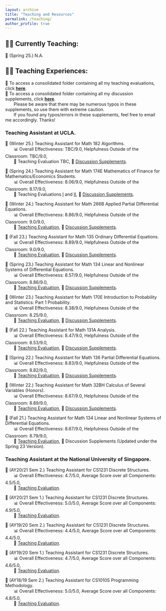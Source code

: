 ```yaml
---
layout: archive
title: "Teaching and Resources"
permalink: /teaching/
author_profile: true
---
```


## 👨‍🏫 **Currently Teaching:**

📖 (Spring 25.) N.A.

## 🧑‍💻 **Teaching Experiences:** 

📄 To access a consolidated folder containing all my teaching evaluations, click [**here**](https://github.com/HK-Tan/hk-tan.github.io/tree/master/files/Teaching_Evaluations). <br>
📔 To access a consolidated folder containing all my discussion supplements, click [**here**](https://github.com/HK-Tan/hk-tan.github.io/tree/master/files/Discussion_Supplements). <br> 
&nbsp;&nbsp;&nbsp;&nbsp;&nbsp;&nbsp; Please be aware that there may be numerous typos in these supplements, so use them with extreme caution. <br>
&nbsp;&nbsp;&nbsp;&nbsp;&nbsp;&nbsp; If you found any typos/errors in these supplements, feel free to email me accordingly. Thanks! 

### Teaching Assistant at UCLA.

📖 (Winter 25.) Teaching Assistant for Math 182 Algorithms. <br>
&nbsp;&nbsp;&nbsp;&nbsp;&nbsp;&nbsp; 📊 Overall Effectiveness: TBC/9.0, Helpfulness Outside of the Classroom: TBC/9.0,  <br>
&nbsp;&nbsp;&nbsp;&nbsp;&nbsp;&nbsp; 📄 Teaching Evaluation TBC, 📔 [Discussion Supplements](https://maxtanhk.com/files/Discussion_Supplements/Math_182_Discussion_Supplements.pdf). <br>

📖 (Spring 24.) Teaching Assistant for Math 174E Mathematics of Finance for Mathematics/Economics Students. <br>
&nbsp;&nbsp;&nbsp;&nbsp;&nbsp;&nbsp; 📊 Overall Effectiveness: 8.06/9.0, Helpfulness Outside of the Classroom: 8.17/9.0,  <br>
&nbsp;&nbsp;&nbsp;&nbsp;&nbsp;&nbsp; 📄 Teaching Evaluations [I](https://maxtanhk.com/files/Teaching_Evaluations/TAN_H._-_24S_MATH_174E_DIS_1A.pdf) and [II](https://maxtanhk.com/files/Teaching_Evaluations/TAN_H._-_24S_MATH_174E_DIS_1B.pdf), 📔 [Discussion Supplements](https://maxtanhk.com/files/Discussion_Supplements/Math_174E_Discussion_Supplements.pdf). <br>

📖 (Winter 24.) Teaching Assistant for Math 266B Applied Partial Differential Equations. <br>
&nbsp;&nbsp;&nbsp;&nbsp;&nbsp;&nbsp; 📊 Overall Effectiveness: 8.86/9.0, Helpfulness Outside of the Classroom: 9.0/9.0,  <br>
&nbsp;&nbsp;&nbsp;&nbsp;&nbsp;&nbsp; 📄 [Teaching Evaluation](https://maxtanhk.com/files/Teaching_Evaluations/TAN_H._-_24W_MATH_266B_DIS_1A.pdf), 📔 [Discussion Supplements](https://maxtanhk.com/files/Discussion_Supplements/Math_266B_Discussion_Supplements.pdf). <br>

📖 (Fall 23.) Teaching Assistant for Math 135 Ordinary Differential Equations. <br>
&nbsp;&nbsp;&nbsp;&nbsp;&nbsp;&nbsp; 📊 Overall Effectiveness: 8.89/9.0, Helpfulness Outside of the Classroom: 9.0/9.0,  <br>
&nbsp;&nbsp;&nbsp;&nbsp;&nbsp;&nbsp; 📄 [Teaching Evaluation](https://maxtanhk.com/files/Teaching_Evaluations/TAN_H._-_23F_MATH_135_DIS_3A.pdf), 📔 [Discussion Supplements](https://maxtanhk.com/files/Discussion_Supplements/Math_135_Discussion_Supplements.pdf). <br>

📖 (Spring 23.) Teaching Assistant for Math 134 Linear and Nonlinear Systems of Differential Equations. <br>
&nbsp;&nbsp;&nbsp;&nbsp;&nbsp;&nbsp; 📊 Overall Effectiveness: 8.57/9.0, Helpfulness Outside of the Classroom: 8.86/9.0, <br>
&nbsp;&nbsp;&nbsp;&nbsp;&nbsp;&nbsp; 📄 [Teaching Evaluation](https://maxtanhk.com/files/Teaching_Evaluations/TAN_H._-_23S_MATH_134_DIS_1A.pdf), 📔 [Discussion Supplements](https://maxtanhk.com/files/Discussion_Supplements/Math_134_Discussion_Supplements.pdf). <br>

📖 (Winter 23.) Teaching Assistant for Math 170E Introduction to Probability and Statistics: Part 1 Probability. <br>
&nbsp;&nbsp;&nbsp;&nbsp;&nbsp;&nbsp; 📊 Overall Effectiveness: 8.38/9.0, Helpfulness Outside of the Classroom: 8.25/9.0, <br>
&nbsp;&nbsp;&nbsp;&nbsp;&nbsp;&nbsp; 📄 [Teaching Evaluation](https://maxtanhk.com/files/Teaching_Evaluations/TAN_H._-_23W_MATH_170E_DIS_2A.pdf), 📔 [Discussion Supplements](https://maxtanhk.com/files/Discussion_Supplements/Math_170E_Discussion_Supplements.pdf). <br>

📖 (Fall 22.) Teaching Assistant for Math 131A Analysis. <br>
&nbsp;&nbsp;&nbsp;&nbsp;&nbsp;&nbsp; 📊 Overall Effectiveness: 8.47/9.0, Helpfulness Outside of the Classroom: 8.53/9.0, <br>
&nbsp;&nbsp;&nbsp;&nbsp;&nbsp;&nbsp; 📄 [Teaching Evaluation](https://maxtanhk.com/files/Teaching_Evaluations/TAN_H._-_222_MATH_131A_DIS_3A.pdf), 📔 [Discussion Supplements](https://maxtanhk.com/files/Discussion_Supplements/Math_131A_Discussion_Supplements.pdf). <br>

📖 (Spring 22.) Teaching Assistant for Math 136 Partial Differential Equations. <br>
&nbsp;&nbsp;&nbsp;&nbsp;&nbsp;&nbsp; 📊 Overall Effectiveness: 8.83/9.0, Helpfulness Outside of the Classroom: 8.82/9.0, <br>
&nbsp;&nbsp;&nbsp;&nbsp;&nbsp;&nbsp; 📄 [Teaching Evaluation](https://maxtanhk.com/files/Teaching_Evaluations/TAN_H._-_22S_MATH_136_DIS_1A.pdf), 📔 [Discussion Supplements](https://maxtanhk.com/files/Discussion_Supplements/Math_136_Discussion_Supplements.pdf). <br>

📖 (Winter 22.) Teaching Assistant for Math 32BH Calculus of Several Variables (Honors). <br>
&nbsp;&nbsp;&nbsp;&nbsp;&nbsp;&nbsp; 📊 Overall Effectiveness: 8.67/9.0, Helpfulness Outside of the Classroom: 8.89/9.0, <br>
&nbsp;&nbsp;&nbsp;&nbsp;&nbsp;&nbsp; 📄 [Teaching Evaluation](https://maxtanhk.com/files/Teaching_Evaluations/TAN_H._-_22W_MATH_32BH_DIS_1A.pdf), 📔 [Discussion Supplements](https://maxtanhk.com/files/Discussion_Supplements/Math_32BH_Discussion_Supplements.pdf). <br>

📖 (Fall 21.) Teaching Assistant for Math 134 Linear and Nonlinear Systems of Differential Equations. <br>
&nbsp;&nbsp;&nbsp;&nbsp;&nbsp;&nbsp; 📊 Overall Effectiveness: 8.67/9.0, Helpfulness Outside of the Classroom: 8.79/9.0, <br>
&nbsp;&nbsp;&nbsp;&nbsp;&nbsp;&nbsp; 📄 [Teaching Evaluation](https://maxtanhk.com/files/Teaching_Evaluations/TAN_H._-_21F_MATH_134_DIS_1A.pdf), 📔 Discussion Supplements (Updated under the Spring 23 Version).

### Teaching Assistant at the National University of Singapore.

📖 (AY20/21 Sem 2.) Teaching Assistant for CS1231 Discrete Structures. <br>
&nbsp;&nbsp;&nbsp;&nbsp;&nbsp;&nbsp; 📊 Overall Effectiveness: 4.7/5.0, Average Score over all Components: 4.5/5.0, <br>
&nbsp;&nbsp;&nbsp;&nbsp;&nbsp;&nbsp; 📄 [Teaching Evaluation](https://maxtanhk.com/files/Teaching_Evaluations/1231_2021_S2.pdf). <br>

📖 (AY20/21 Sem 1.) Teaching Assistant for CS1231 Discrete Structures. <br>
&nbsp;&nbsp;&nbsp;&nbsp;&nbsp;&nbsp; 📊 Overall Effectiveness: 5.0/5.0, Average Score over all Components: 4.9/5.0, <br>
&nbsp;&nbsp;&nbsp;&nbsp;&nbsp;&nbsp; 📄 [Teaching Evaluation](https://maxtanhk.com/files/Teaching_Evaluations/1231_2021_S1.pdf). <br>

📖 (AY19/20 Sem 2.) Teaching Assistant for CS1231 Discrete Structures. <br>
&nbsp;&nbsp;&nbsp;&nbsp;&nbsp;&nbsp; 📊 Overall Effectiveness: 4.4/5.0, Average Score over all Components: 4.4/5.0, <br>
&nbsp;&nbsp;&nbsp;&nbsp;&nbsp;&nbsp; 📄 [Teaching Evaluation](https://maxtanhk.com/files/Teaching_Evaluations/1231_1920_S2.pdf). <br>

📖 (AY19/20 Sem 1.) Teaching Assistant for CS1231 Discrete Structures. <br>
&nbsp;&nbsp;&nbsp;&nbsp;&nbsp;&nbsp; 📊 Overall Effectiveness: 4.7/5.0, Average Score over all Components: 4.6/5.0, <br>
&nbsp;&nbsp;&nbsp;&nbsp;&nbsp;&nbsp; 📄 [Teaching Evaluation](https://maxtanhk.com/files/Teaching_Evaluations/1231_1920_S1.pdf). <br>

📖 (AY18/19 Sem 2.) Teaching Assistant for CS1010S Programming Methodology. <br>
&nbsp;&nbsp;&nbsp;&nbsp;&nbsp;&nbsp; 📊 Overall Effectiveness: 5.0/5.0, Average Score over all Components: 4.8/5.0, <br>
&nbsp;&nbsp;&nbsp;&nbsp;&nbsp;&nbsp; 📄 [Teaching Evaluation](https://maxtanhk.com/files/Teaching_Evaluations/1010S_1819_S2.pdf). <br>

